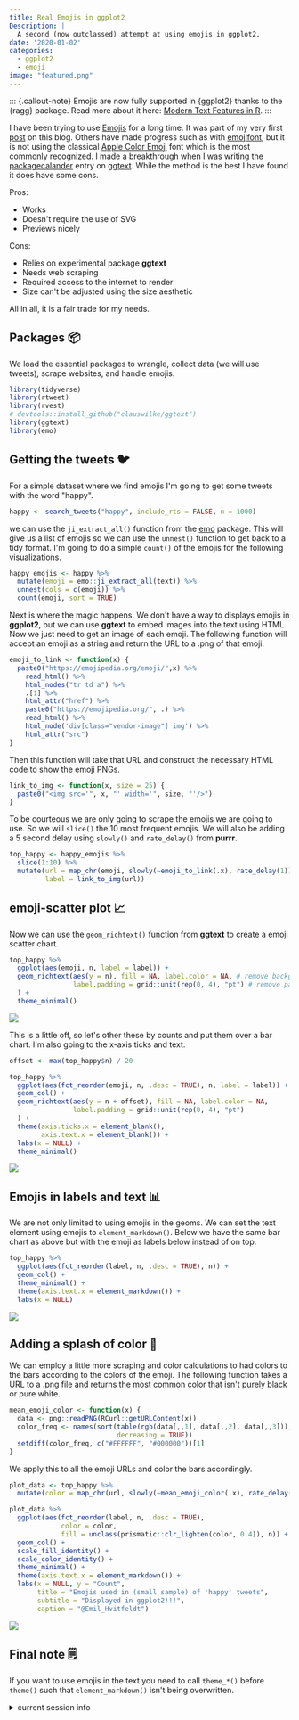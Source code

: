 ```yaml
---
title: Real Emojis in ggplot2
Description: |
  A second (now outclassed) attempt at using emojis in ggplot2.
date: '2020-01-02'
categories:
  - ggplot2
  - emoji
image: "featured.png"
---
```





::: {.callout-note}
Emojis are now fully supported in {ggplot2} thanks to the {ragg} package. Read more about it here: <a href="https://www.tidyverse.org/blog/2021/02/modern-text-features/">Modern Text Features in R</a>.
:::

I have been trying to use [Emojis](https://en.wikipedia.org/wiki/Emoji) for a long time. 
It was part of my very first [post](https://www.hvitfeldt.me/blog/2017-world-press-freedom-index-with-emojis/) on this blog.
Others have made progress such as with [emojifont](https://cran.r-project.org/web/packages/emojifont/vignettes/emojifont.html), but it is not using the classical [Apple Color Emoji](https://en.wikipedia.org/wiki/Apple_Color_Emoji) font which is the most commonly recognized.
I made a breakthrough when I was writing the [packagecalander](https://www.hvitfeldt.me/packagecalendar/2019/) entry on [ggtext](https://github.com/clauswilke/ggtext).
While the method is the best I have found it does have some cons.

Pros:

- Works
- Doesn't require the use of SVG
- Previews nicely

Cons:

- Relies on experimental package **ggtext**
- Needs web scraping
- Required access to the internet to render
- Size can't be adjusted using the size aesthetic 

All in all, it is a fair trade for my needs.

## Packages 📦

We load the essential packages to wrangle, collect data (we will use tweets), scrape websites, and handle emojis.


```r
library(tidyverse)
library(rtweet)
library(rvest)
# devtools::install_github("clauswilke/ggtext")
library(ggtext)
library(emo)
```

## Getting the tweets 🐦

For a simple dataset where we find emojis I'm going to get some tweets with the word "happy".


```r
happy <- search_tweets("happy", include_rts = FALSE, n = 1000)
```



we can use the `ji_extract_all()` function from the [emo](https://github.com/hadley/emo) package.
This will give us a list of emojis so we can use the `unnest()` function to get back to a tidy format.
I'm going to do a simple `count()` of the emojis for the following visualizations. 


```r
happy_emojis <- happy %>%
  mutate(emoji = emo::ji_extract_all(text)) %>%
  unnest(cols = c(emoji)) %>%
  count(emoji, sort = TRUE)
```

Next is where the magic happens.
We don't have a way to displays emojis in **ggplot2**, but we can use **ggtext** to embed images into the text using HTML.
Now we just need to get an image of each emoji.
The following function will accept an emoji as a string and return the URL to a .png of that emoji.


```r
emoji_to_link <- function(x) {
  paste0("https://emojipedia.org/emoji/",x) %>%
    read_html() %>%
    html_nodes("tr td a") %>%
    .[1] %>%
    html_attr("href") %>%
    paste0("https://emojipedia.org/", .) %>%
    read_html() %>%
    html_node('div[class="vendor-image"] img') %>%
    html_attr("src")
}
```

Then this function will take that URL and construct the necessary HTML code to show the emoji PNGs.


```r
link_to_img <- function(x, size = 25) {
  paste0("<img src='", x, "' width='", size, "'/>")
}
```

To be courteous we are only going to scrape the emojis we are going to use.
So we will `slice()` the 10 most frequent emojis.
We will also be adding a 5 second delay using `slowly()` and `rate_delay()` from **purrr**.


```r
top_happy <- happy_emojis %>%
  slice(1:10) %>%
  mutate(url = map_chr(emoji, slowly(~emoji_to_link(.x), rate_delay(1))),
         label = link_to_img(url))
```

## emoji-scatter plot 📈

Now we can use the `geom_richtext()` function from **ggtext** to create a emoji scatter chart.


```r
top_happy %>%
  ggplot(aes(emoji, n, label = label)) +
  geom_richtext(aes(y = n), fill = NA, label.color = NA, # remove background and outline
                label.padding = grid::unit(rep(0, 4), "pt") # remove padding
  ) +
  theme_minimal()
```

![](index_files/figure-html/plot1-1.png)

This is a little off, so let's other these by counts and put them over a bar chart.
I'm also going to the x-axis ticks and text.


```r
offset <- max(top_happy$n) / 20

top_happy %>%
  ggplot(aes(fct_reorder(emoji, n, .desc = TRUE), n, label = label)) +
  geom_col() +
  geom_richtext(aes(y = n + offset), fill = NA, label.color = NA,
                label.padding = grid::unit(rep(0, 4), "pt")
  ) +
  theme(axis.ticks.x = element_blank(),
        axis.text.x = element_blank()) +
  labs(x = NULL) +
  theme_minimal()
```

![](index_files/figure-html/plot2-1.png)

## Emojis in labels and text 📊

We are not only limited to using emojis in the geoms.
We can set the text element using emojis to `element_markdown()`.
Below we have the same bar chart as above but with the emoji as labels below instead of on top.


```r
top_happy %>%
  ggplot(aes(fct_reorder(label, n, .desc = TRUE), n)) +
  geom_col() +
  theme_minimal() +
  theme(axis.text.x = element_markdown()) +
  labs(x = NULL)
```

![](index_files/figure-html/plot3-1.png)

## Adding a splash of color 🌈

We can employ a little more scraping and color calculations to had colors to the bars according to the colors of the emoji.
The following function takes a URL to a .png file and returns the most common color that isn't purely black or pure white.


```r
mean_emoji_color <- function(x) {
  data <- png::readPNG(RCurl::getURLContent(x))
  color_freq <- names(sort(table(rgb(data[,,1], data[,,2], data[,,3])), 
                           decreasing = TRUE))
  setdiff(color_freq, c("#FFFFFF", "#000000"))[1]
}
```

We apply this to all the emoji URLs and color the bars accordingly. 


```r
plot_data <- top_happy %>%
  mutate(color = map_chr(url, slowly(~mean_emoji_color(.x), rate_delay(1))))

plot_data %>%
  ggplot(aes(fct_reorder(label, n, .desc = TRUE), 
             color = color, 
             fill = unclass(prismatic::clr_lighten(color, 0.4)), n)) +
  geom_col() +
  scale_fill_identity() +
  scale_color_identity() +
  theme_minimal() +
  theme(axis.text.x = element_markdown()) +
  labs(x = NULL, y = "Count",
       title = "Emojis used in (small sample) of 'happy' tweets",
       subtitle = "Displayed in ggplot2!!!",
       caption = "@Emil_Hvitfeldt")
```

![](index_files/figure-html/plotdata-1.png)

## Final note 🗒

If you want to use emojis in the text you need to call `theme_*()` before `theme()` such that `element_markdown()` isn't being overwritten.

<details closed>
<summary> <span title='Click to Expand'> current session info </span> </summary>

```r

─ Session info ───────────────────────────────────────────────────────────────
 setting  value                       
 version  R version 4.1.0 (2021-05-18)
 os       macOS Big Sur 10.16         
 system   x86_64, darwin17.0          
 ui       X11                         
 language (EN)                        
 collate  en_US.UTF-8                 
 ctype    en_US.UTF-8                 
 tz       America/Los_Angeles         
 date     2021-07-16                  

─ Packages ───────────────────────────────────────────────────────────────────
 package     * version    date       lib source                           
 askpass       1.1        2019-01-13 [1] CRAN (R 4.1.0)                   
 assertthat    0.2.1      2019-03-21 [1] CRAN (R 4.1.0)                   
 backports     1.2.1      2020-12-09 [1] CRAN (R 4.1.0)                   
 bitops        1.0-7      2021-04-24 [1] CRAN (R 4.1.0)                   
 blogdown      1.3.2      2021-06-09 [1] Github (rstudio/blogdown@00a2090)
 bookdown      0.22       2021-04-22 [1] CRAN (R 4.1.0)                   
 broom         0.7.8      2021-06-24 [1] CRAN (R 4.1.0)                   
 bslib         0.2.5.1    2021-05-18 [1] CRAN (R 4.1.0)                   
 cellranger    1.1.0      2016-07-27 [1] CRAN (R 4.1.0)                   
 cli           3.0.0      2021-06-30 [1] CRAN (R 4.1.0)                   
 clipr         0.7.1      2020-10-08 [1] CRAN (R 4.1.0)                   
 codetools     0.2-18     2020-11-04 [1] CRAN (R 4.1.0)                   
 colorspace    2.0-2      2021-06-24 [1] CRAN (R 4.1.0)                   
 crayon        1.4.1      2021-02-08 [1] CRAN (R 4.1.0)                   
 curl          4.3.2      2021-06-23 [1] CRAN (R 4.1.0)                   
 DBI           1.1.1      2021-01-15 [1] CRAN (R 4.1.0)                   
 dbplyr        2.1.1      2021-04-06 [1] CRAN (R 4.1.0)                   
 desc          1.3.0      2021-03-05 [1] CRAN (R 4.1.0)                   
 details     * 0.2.1      2020-01-12 [1] CRAN (R 4.1.0)                   
 digest        0.6.27     2020-10-24 [1] CRAN (R 4.1.0)                   
 dplyr       * 1.0.7      2021-06-18 [1] CRAN (R 4.1.0)                   
 ellipsis      0.3.2      2021-04-29 [1] CRAN (R 4.1.0)                   
 emo         * 0.0.0.9000 2021-07-17 [1] Github (hadley/emo@3f03b11)      
 evaluate      0.14       2019-05-28 [1] CRAN (R 4.1.0)                   
 fansi         0.5.0      2021-05-25 [1] CRAN (R 4.1.0)                   
 farver        2.1.0      2021-02-28 [1] CRAN (R 4.1.0)                   
 forcats     * 0.5.1      2021-01-27 [1] CRAN (R 4.1.0)                   
 fs            1.5.0      2020-07-31 [1] CRAN (R 4.1.0)                   
 generics      0.1.0      2020-10-31 [1] CRAN (R 4.1.0)                   
 ggplot2     * 3.3.5      2021-06-25 [1] CRAN (R 4.1.0)                   
 ggtext      * 0.1.1      2020-12-17 [1] CRAN (R 4.1.0)                   
 glue          1.4.2      2020-08-27 [1] CRAN (R 4.1.0)                   
 gridtext      0.1.4      2020-12-10 [1] CRAN (R 4.1.0)                   
 gtable        0.3.0      2019-03-25 [1] CRAN (R 4.1.0)                   
 haven         2.4.1      2021-04-23 [1] CRAN (R 4.1.0)                   
 highr         0.9        2021-04-16 [1] CRAN (R 4.1.0)                   
 hms           1.1.0      2021-05-17 [1] CRAN (R 4.1.0)                   
 htmltools     0.5.1.1    2021-01-22 [1] CRAN (R 4.1.0)                   
 httr          1.4.2      2020-07-20 [1] CRAN (R 4.1.0)                   
 jquerylib     0.1.4      2021-04-26 [1] CRAN (R 4.1.0)                   
 jsonlite      1.7.2      2020-12-09 [1] CRAN (R 4.1.0)                   
 knitr       * 1.33       2021-04-24 [1] CRAN (R 4.1.0)                   
 labeling      0.4.2      2020-10-20 [1] CRAN (R 4.1.0)                   
 lifecycle     1.0.0      2021-02-15 [1] CRAN (R 4.1.0)                   
 lubridate     1.7.10     2021-02-26 [1] CRAN (R 4.1.0)                   
 magrittr      2.0.1      2020-11-17 [1] CRAN (R 4.1.0)                   
 markdown      1.1        2019-08-07 [1] CRAN (R 4.1.0)                   
 modelr        0.1.8      2020-05-19 [1] CRAN (R 4.1.0)                   
 munsell       0.5.0      2018-06-12 [1] CRAN (R 4.1.0)                   
 openssl       1.4.4      2021-04-30 [1] CRAN (R 4.1.0)                   
 pillar        1.6.1      2021-05-16 [1] CRAN (R 4.1.0)                   
 pkgconfig     2.0.3      2019-09-22 [1] CRAN (R 4.1.0)                   
 png           0.1-7      2013-12-03 [1] CRAN (R 4.1.0)                   
 prettyunits   1.1.1      2020-01-24 [1] CRAN (R 4.1.0)                   
 prismatic     1.0.0      2021-01-05 [1] CRAN (R 4.1.0)                   
 progress      1.2.2      2019-05-16 [1] CRAN (R 4.1.0)                   
 purrr       * 0.3.4      2020-04-17 [1] CRAN (R 4.1.0)                   
 R6            2.5.0      2020-10-28 [1] CRAN (R 4.1.0)                   
 Rcpp          1.0.7      2021-07-07 [1] CRAN (R 4.1.0)                   
 RCurl         1.98-1.3   2021-03-16 [1] CRAN (R 4.1.0)                   
 readr       * 1.4.0      2020-10-05 [1] CRAN (R 4.1.0)                   
 readxl        1.3.1      2019-03-13 [1] CRAN (R 4.1.0)                   
 reprex        2.0.0      2021-04-02 [1] CRAN (R 4.1.0)                   
 rlang         0.4.11     2021-04-30 [1] CRAN (R 4.1.0)                   
 rmarkdown     2.9        2021-06-15 [1] CRAN (R 4.1.0)                   
 rprojroot     2.0.2      2020-11-15 [1] CRAN (R 4.1.0)                   
 rstudioapi    0.13       2020-11-12 [1] CRAN (R 4.1.0)                   
 rtweet      * 0.7.0      2020-01-08 [1] CRAN (R 4.1.0)                   
 rvest       * 1.0.0      2021-03-09 [1] CRAN (R 4.1.0)                   
 sass          0.4.0      2021-05-12 [1] CRAN (R 4.1.0)                   
 scales        1.1.1      2020-05-11 [1] CRAN (R 4.1.0)                   
 selectr       0.4-2      2019-11-20 [1] CRAN (R 4.1.0)                   
 sessioninfo   1.1.1      2018-11-05 [1] CRAN (R 4.1.0)                   
 stringi       1.6.2      2021-05-17 [1] CRAN (R 4.1.0)                   
 stringr     * 1.4.0      2019-02-10 [1] CRAN (R 4.1.0)                   
 tibble      * 3.1.2      2021-05-16 [1] CRAN (R 4.1.0)                   
 tidyr       * 1.1.3      2021-03-03 [1] CRAN (R 4.1.0)                   
 tidyselect    1.1.1      2021-04-30 [1] CRAN (R 4.1.0)                   
 tidyverse   * 1.3.1      2021-04-15 [1] CRAN (R 4.1.0)                   
 utf8          1.2.1      2021-03-12 [1] CRAN (R 4.1.0)                   
 vctrs         0.3.8      2021-04-29 [1] CRAN (R 4.1.0)                   
 withr         2.4.2      2021-04-18 [1] CRAN (R 4.1.0)                   
 xfun          0.24       2021-06-15 [1] CRAN (R 4.1.0)                   
 xml2          1.3.2      2020-04-23 [1] CRAN (R 4.1.0)                   
 yaml          2.2.1      2020-02-01 [1] CRAN (R 4.1.0)                   

[1] /Library/Frameworks/R.framework/Versions/4.1/Resources/library

```

</details>
<br>

